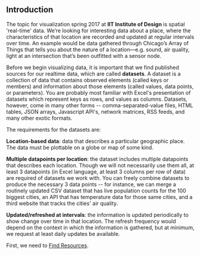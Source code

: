 ## Introduction

The topic for visualization spring 2017 at **IIT Institute of Design** is spatial 'real-time' data. We’re looking for interesting data about a place, where the characteristics of that location are recorded and updated at regular intervals over time. An example would be data gathered through Chicago’s Array of Things that tells you about the nature of a location—e.g. sound, air quality, light at an intersection that’s been outfitted with a sensor node.

Before we begin visualizing data, it is important that we find published sources for our realtime data, which are called **datasets**. A dataset is a collection of data that contains observed elements (called keys or members) and information about those elements (called values, data points, or parameters). You are probably most familiar with Excel's presentation of datasets which represent keys as rows, and values as columns. Datasets, however, come in many other forms -- comma-separated-value files, HTML tables, JSON arrays, Javascript API's, network matrices, RSS feeds, and many other exotic formats.

The requirements for the datasets are:

**Location-based data**: data that describes a particular geographic place. The data must be plottable on a globe or map of some kind.

**Multiple datapoints per location**: the dataset includes multiple datapoints that describes each location. Though we will not necessarily use them all, at least 3 datapoints (in Excel language, at least 3 columns per row of data) are required of datasets we work with. You can freely combine datasets to produce the necessary 3 data points -- for instance, we can merge a routinely updated CSV dataset that has live population counts for the 100 biggest cities, an API that has temperature data for those same cities, and a third website that tracks the cities' air quality.

**Updated/refreshed at intervals**: the information is updated periodically to show change over time in that location. The refresh frequency would depend on the context in which the information is gathered, but at minimum, we request at least daily updates be available.


First, we need to [Find Resources](resources.md).
